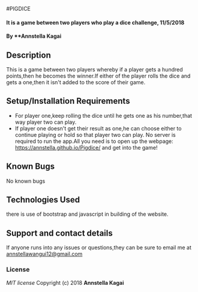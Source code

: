 #PIGDICE
#### It is a game between two players who play a dice challenge, 11/5/2018
#### By **Annstella Kagai
## Description
This is a game between two players whereby if a player gets a hundred points,then he becomes  the winner.If either of the player rolls the dice and gets a one,then it isn't added to the score of their game.
## Setup/Installation Requirements
* For player one,keep rolling the dice until he gets one as his number,that way player two can play.
* If player one doesn't get their result as one,he can choose either to continue playing or hold so that player two can play.
No server is required to run the app.All you need is to open up the webpage: https://annstella.github.io/Pigdice/
 and get into the game!
## Known Bugs
No known bugs
## Technologies Used
there is use of bootstrap and javascript in building of the website.
## Support and contact details
If anyone runs into any issues or questions,they can be sure to email me at annstellawangui12@gmail.com
### License
*MIT license*
Copyright (c) 2018 **Annstella Kagai**
